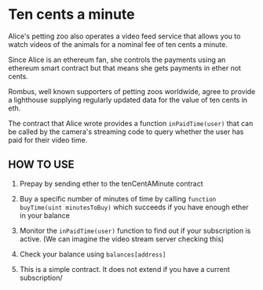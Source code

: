 # Ten cents a minute

Alice's petting zoo also operates a video feed service that allows you to watch videos of the animals for a nominal fee of ten cents a minute.

Since Alice is an ethereum fan, she controls the payments using an ethereum smart contract but that means she gets payments in ether not cents.

Rombus, well known supporters of petting zoos worldwide, agree to provide a lighthouse supplying regularly updated data for the value of ten cents in eth.

The contract that Alice wrote provides a function `inPaidTime(user)` that can be called by the camera's streaming code to query whether the user has paid for their video time.

## HOW TO USE

1) Prepay by sending ether to the tenCentAMinute contract

2) Buy a specific number of minutes of time by calling `function buyTime(uint minutesToBuy)` which succeeds if you have enough ether in your balance

3) Monitor the `inPaidTime(user)` function to find out if your subscription is active. (We can imagine the video stream server checking this)

4) Check your balance using `balances[address]`

5) This is a simple contract. It does not extend if you have a current subscription/
